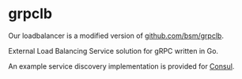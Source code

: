 # grpclb

Our loadbalancer is a modified version of [github.com/bsm/grpclb](https://github.com/bsm/grpclb).

External Load Balancing Service solution for gRPC written in Go.

An example service discovery implementation is provided for [Consul](discovery/consul/).
